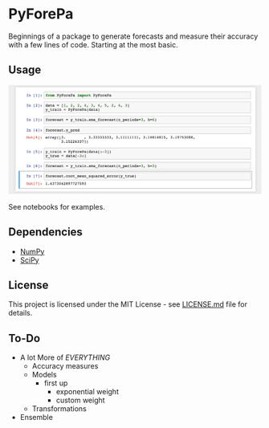 # PyForePa #
Beginnings of a package to generate forecasts and measure their accuracy with a few lines of code. Starting at the most basic.

## Usage ##
![README Notebook](https://github.com/jdee-smith/PyForePa/blob/master/PyForePa/PyForePa-readme-1.png)

See notebooks for examples.

## Dependencies ##
  * [NumPy](http://www.numpy.org)
  * [SciPy](http://www.scipy.org)
  
## License ##
This project is licensed under the MIT License - see [LICENSE.md](http://www.github.com/jdee-smith/PyForePa/blob/master/LICENSE) file for details.

## To-Do
  * A lot More of *EVERYTHING*
      * Accuracy measures
      * Models
    	  * first up
        	  * exponential weight
        	  * custom weight
      * Transformations
  * Ensemble
